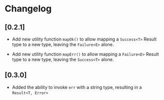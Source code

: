 # Changelog

## [0.2.1]

- Add new utility function `mapOk()` to allow mapping
a `Success<T>` Result type to a new type, leaving
the `Failure<E>` alone.

- Add new utility function `mapErr()` to allow mapping
a `Failure<E>` Result type to a new type, leaving
the `Success<T>` alone.

## [0.3.0]

- Added the ability to invoke `err` with a string type,
resulting in a `Result<T, Error>`


